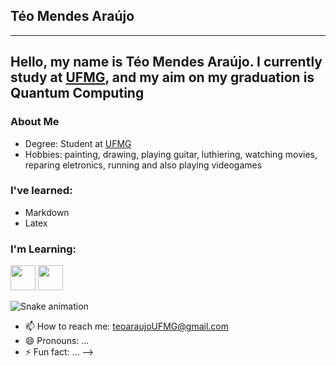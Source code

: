 ## Téo Mendes Araújo
---
Hello, my name is Téo Mendes Araújo. I currently study at [UFMG](https://ufmg.br/), and my aim on my graduation is Quantum Computing
---
### About Me
- Degree: Student at [UFMG](https://ufmg.br/)
- Hobbies: painting, drawing, playing guitar, luthiering, watching movies, reparing eletronics, running and also playing videogames

### I've learned:
- Markdown 
- Latex

### I'm Learning:
<img src="https://cdn.jsdelivr.net/gh/devicons/devicon@latest/icons/c/c-original.svg" width="40" height="40"/> <img src="https://cdn.jsdelivr.net/gh/devicons/devicon@latest/icons/linux/linux-original.svg" width="40" height="40"/>
      
![Snake animation](https://github.com/TeoMAraujo/TeoMAraujo/blob/output/github-contribution-grid-snake.svg)

- 📫 How to reach me: teoaraujoUFMG@gmail.com
- 😄 Pronouns: ...
- ⚡ Fun fact: ...
-->
